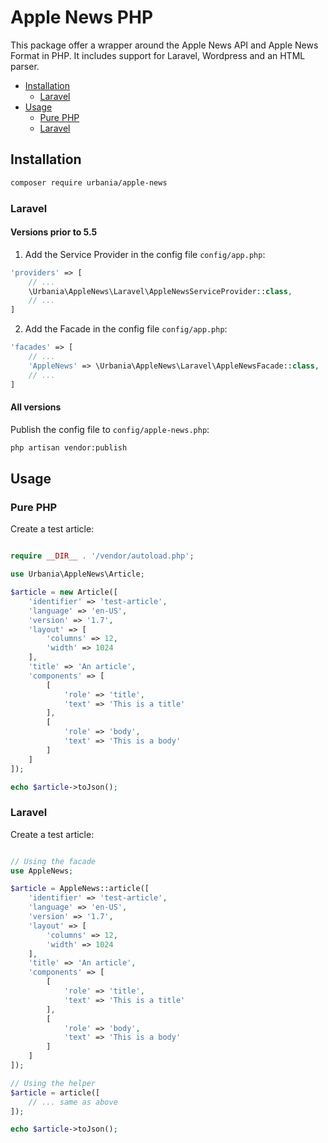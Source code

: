 Apple News PHP
============
This package offer a wrapper around the Apple News API and Apple News Format in PHP. It includes support for Laravel, Wordpress and an HTML parser.

- [Installation](#installation)
    - [Laravel](#laravel)
- [Usage](#usage)
    - [Pure PHP](#pure-php)
    - [Laravel](#laravel-1)

## Installation
```bash
composer require urbania/apple-news
```

### Laravel

#### Versions prior to 5.5
1. Add the Service Provider in the config file `config/app.php`:

```php
'providers' => [
    // ...
    \Urbania\AppleNews\Laravel\AppleNewsServiceProvider::class,
    // ...
]
```

2. Add the Facade in the config file `config/app.php`:

```php
'facades' => [
    // ...
    'AppleNews' => \Urbania\AppleNews\Laravel\AppleNewsFacade::class,
    // ...
]
```

#### All versions

Publish the config file to `config/apple-news.php`:
```bash
php artisan vendor:publish
```

## Usage

### Pure PHP

Create a test article:
```php

require __DIR__ . '/vendor/autoload.php';

use Urbania\AppleNews\Article;

$article = new Article([
    'identifier' => 'test-article',
    'language' => 'en-US',
    'version' => '1.7',
    'layout' => [
        'columns' => 12,
        'width' => 1024
    ],
    'title' => 'An article',
    'components' => [
        [
            'role' => 'title',
            'text' => 'This is a title'
        ],
        [
            'role' => 'body',
            'text' => 'This is a body'
        ]
    ]
]);

echo $article->toJson();

```

### Laravel

Create a test article:
```php

// Using the facade
use AppleNews;

$article = AppleNews::article([
    'identifier' => 'test-article',
    'language' => 'en-US',
    'version' => '1.7',
    'layout' => [
        'columns' => 12,
        'width' => 1024
    ],
    'title' => 'An article',
    'components' => [
        [
            'role' => 'title',
            'text' => 'This is a title'
        ],
        [
            'role' => 'body',
            'text' => 'This is a body'
        ]
    ]
]);

// Using the helper
$article = article([
    // ... same as above
]);

echo $article->toJson();

```
